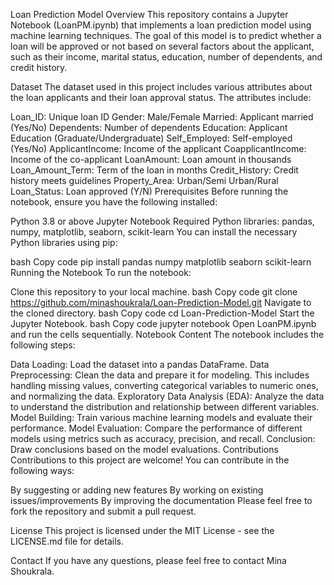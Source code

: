 Loan Prediction Model
Overview
This repository contains a Jupyter Notebook (LoanPM.ipynb) that implements a loan prediction model using machine learning techniques. The goal of this model is to predict whether a loan will be approved or not based on several factors about the applicant, such as their income, marital status, education, number of dependents, and credit history.

Dataset
The dataset used in this project includes various attributes about the loan applicants and their loan approval status. The attributes include:

Loan_ID: Unique loan ID
Gender: Male/Female
Married: Applicant married (Yes/No)
Dependents: Number of dependents
Education: Applicant Education (Graduate/Undergraduate)
Self_Employed: Self-employed (Yes/No)
ApplicantIncome: Income of the applicant
CoapplicantIncome: Income of the co-applicant
LoanAmount: Loan amount in thousands
Loan_Amount_Term: Term of the loan in months
Credit_History: Credit history meets guidelines
Property_Area: Urban/Semi Urban/Rural
Loan_Status: Loan approved (Y/N)
Prerequisites
Before running the notebook, ensure you have the following installed:

Python 3.8 or above
Jupyter Notebook
Required Python libraries: pandas, numpy, matplotlib, seaborn, scikit-learn
You can install the necessary Python libraries using pip:

bash
Copy code
pip install pandas numpy matplotlib seaborn scikit-learn
Running the Notebook
To run the notebook:

Clone this repository to your local machine.
bash
Copy code
git clone https://github.com/minashoukrala/Loan-Prediction-Model.git
Navigate to the cloned directory.
bash
Copy code
cd Loan-Prediction-Model
Start the Jupyter Notebook.
bash
Copy code
jupyter notebook
Open LoanPM.ipynb and run the cells sequentially.
Notebook Content
The notebook includes the following steps:

Data Loading: Load the dataset into a pandas DataFrame.
Data Preprocessing: Clean the data and prepare it for modeling. This includes handling missing values, converting categorical variables to numeric ones, and normalizing the data.
Exploratory Data Analysis (EDA): Analyze the data to understand the distribution and relationship between different variables.
Model Building: Train various machine learning models and evaluate their performance.
Model Evaluation: Compare the performance of different models using metrics such as accuracy, precision, and recall.
Conclusion: Draw conclusions based on the model evaluations.
Contributions
Contributions to this project are welcome! You can contribute in the following ways:

By suggesting or adding new features
By working on existing issues/improvements
By improving the documentation
Please feel free to fork the repository and submit a pull request.

License
This project is licensed under the MIT License - see the LICENSE.md file for details.

Contact
If you have any questions, please feel free to contact Mina Shoukrala.
